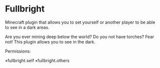 # Fullbright
Minecraft plugin that allows you to set yourself or another player to be able to see in a dark areas.

Are you ever mining deep below the world? Do you not have torches? Fear not! This plugin allows you to see in the dark.

Permissions:
  
  
  
  •fullbright.self
  •fullbright.others
